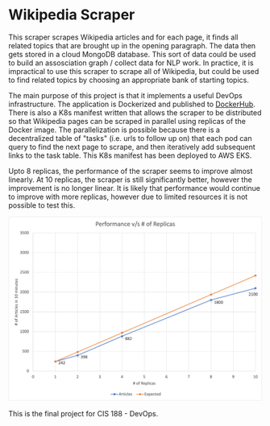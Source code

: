 # Wikipedia Scraper

This scraper scrapes Wikipedia articles and for each page, it finds all related topics that are brought up in the opening paragraph. The data then gets stored in a cloud MongoDB database. This sort of data could be used to build an assosciation graph / collect data for NLP work. In practice, it is impractical to use this scraper to scrape all of Wikipedia, but could be used to find related topics by choosing an appropriate bank of starting topics.

The main purpose of this project is that it implements a useful DevOps infrastructure. The application is Dockerized and published to [DockerHub](https://hub.docker.com/repository/docker/vsingh18567/cis188-scraper). There is also a K8s manifest written that allows the scraper to be distributed so that Wikipedia pages can be scraped in parallel using replicas of the Docker image. The parallelization is possible because there is a decentralized table of "tasks" (i.e. urls to follow up on) that each pod can query to find the next page to scrape, and then iteratively add subsequent links to the task table. This K8s manifest has been deployed to AWS EKS. 

Upto 8 replicas, the performance of the scraper seems to improve almost linearly. At 10 replicas, the scraper is still significantly better, however the improvement is no longer linear. It is likely that performance would continue to improve with more replicas, however due to limited resources it is not possible to test this.

![see performance.png](performance.png)

This is the final project for CIS 188 - DevOps. 
